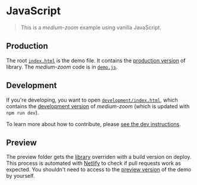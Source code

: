 # JavaScript

> This is a *medium-zoom* example using vanilla JavaScript.

## Production

The root [`index.html`](index.html) is the demo file. It contains the [production version](https://unpkg.com/medium-zoom@0/dist/medium-zoom.min.js) of library. The *medium-zoom* code is in [`demo.js`](demo.js).

## Development

If you're developing, you want to open [`development/index.html`](development/index.html), which contains the [development version](../../dist/medium-zoom.min.js) of *medium-zoom* (which is updated with `npm run dev`).

To learn more about how to contribute, please [see the dev instructions](../../README.md#dev).

## Preview

The preview folder gets the [library](preview/medium-zoom.min.js) overriden with a build version on deploy. This process is automated with [Netlify](https://www.netlify.com/) to check if pull requests work as expected. You shouldn't need to access to the [preview version](preview/index.html) of the demo by yourself.
